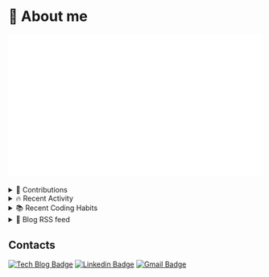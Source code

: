# 💬 About me

![](https://github.com/jopemachine/jopemachine/blob/master/metrics/base.svg)

<details>
<summary>🦄 Contributions</summary>

![](https://github.com/jopemachine/jopemachine/blob/master/metrics/notable.svg)

</details>

<details>
<summary>🔥 Recent Activity</summary>

[![](https://github.com/jopemachine/jopemachine/blob/master/metrics/activity.svg)](https://gitstalk.netlify.app/jopemachine)

</details>

<details>
<summary>📚 Recent Coding Habits</summary>

![](https://github.com/jopemachine/jopemachine/blob/master/metrics/habits.svg)

</details>

<details>
<summary>📑 Blog RSS feed</summary>

[![](https://github.com/jopemachine/jopemachine/blob/master/metrics/rss.svg)](https://jopemachine.github.io/)

</details>

<!-- ![](https://github-readme-stats.vercel.app/api?username=jopemachine&count_private=true&show_icons=true)-->

## Contacts

[![Tech Blog Badge](http://img.shields.io/badge/-Tech%20blog-black?style=flat-square&logo=github&link=https://jopemachine.github.io/)](https://jopemachine.github.io/)
[![Linkedin Badge](https://img.shields.io/badge/-LinkedIn-blue?style=flat-square&logo=Linkedin&logoColor=white&link=https://www.linkedin.com/in/gyu-bong-lee-a1a76b197/)](https://www.linkedin.com/in/gyu-bong-lee-a1a76b197/)
[![Gmail Badge](https://img.shields.io/badge/Gmail-d14836?style=flat-square&logo=Gmail&logoColor=white&link=mailto:jopemachine@gmail.com)](mailto:jopemachine@gmail.com) 
